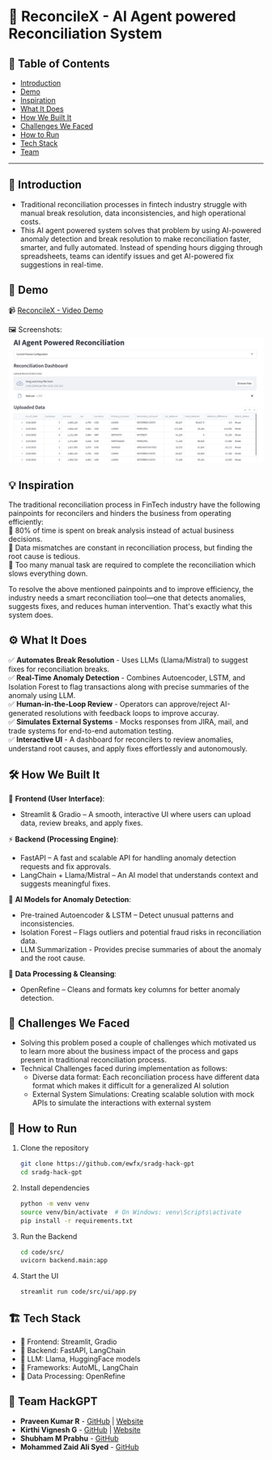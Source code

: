 # 🚀 ReconcileX - AI Agent powered Reconciliation System

## 📌 Table of Contents
- [Introduction](#introduction)
- [Demo](#demo)
- [Inspiration](#inspiration)
- [What It Does](#what-it-does)
- [How We Built It](#how-we-built-it)
- [Challenges We Faced](#challenges-we-faced)
- [How to Run](#how-to-run)
- [Tech Stack](#tech-stack)
- [Team](#team)

---

## 🎯 Introduction
- Traditional reconciliation processes in fintech industry struggle with manual break resolution, data inconsistencies, and high operational costs.
- This AI agent powered system solves that problem by using AI-powered anomaly detection and break resolution to make reconciliation faster, smarter, and fully automated. Instead of spending hours digging through spreadsheets, teams can identify issues and get AI-powered fix suggestions in real-time.

## 🎥 Demo
<!-- 🔗 [Live Demo](#) (if applicable)   -->
📹 [ReconcileX - Video Demo](/artifacts//demo/ReconcileX_demo.mp4)   

🖼️ Screenshots:
![Dashboard](artifacts/demo/images/dashboard.png)

## 💡 Inspiration
The traditional reconciliation process in FinTech industry have the following painpoints for reconcilers and hinders the business from operating efficiently:  
🔶 80% of time is spent on break analysis instead of actual business decisions.  
🔶 Data mismatches are constant in reconciliation process, but finding the root cause is tedious.  
🔶 Too many manual task are required to complete the reconciliation which slows everything down.  

To resolve the above mentioned painpoints and to improve efficiency, the industry needs a smart reconciliation tool—one that detects anomalies, suggests fixes, and reduces human intervention. That's exactly what this system does.

## ⚙️ What It Does
✅ **Automates Break Resolution** - Uses LLMs (Llama/Mistral) to suggest fixes for reconciliation breaks.  
✅ **Real-Time Anomaly Detection** - Combines Autoencoder, LSTM, and Isolation Forest to flag transactions along with precise summaries of the anomaly using LLM.  
✅ **Human-in-the-Loop Review** - Operators can approve/reject AI-generated resolutions with feedback loops to improve accuray.  
✅ **Simulates External Systems** - Mocks responses from JIRA, mail, and trade systems for end-to-end automation testing.  
✅ **Interactive UI** - A dashboard for reconcilers to review anomalies, understand root causes, and apply fixes effortlessly and autonomously.

## 🛠️ How We Built It
🚀 **Frontend (User Interface)**:
- Streamlit & Gradio – A smooth, interactive UI where users can upload data, review breaks, and apply fixes.

⚡ **Backend (Processing Engine)**:
- FastAPI – A fast and scalable API for handling anomaly detection requests and fix approvals.
- LangChain + Llama/Mistral – An AI model that understands context and suggests meaningful fixes.

🧠 **AI Models for Anomaly Detection**:
- Pre-trained Autoencoder & LSTM – Detect unusual patterns and inconsistencies.
- Isolation Forest – Flags outliers and potential fraud risks in reconciliation data.
- LLM Summarization - Provides precise summaries of about the anomaly and the root cause.

🔗 **Data Processing & Cleansing**:
- OpenRefine – Cleans and formats key columns for better anomaly detection.

## 🚧 Challenges We Faced
- Solving this problem posed a couple of challenges which motivated us to learn more about the business impact of the process and gaps present in traditional reconciliation process.  
- Technical Challenges faced during implementation as follows:  
   - Diverse data format: Each reconciliation process have different data format which makes it difficult for a generalized AI solution
   - External System Simulations: Creating scalable solution with mock APIs to simulate the interactions with external system

## 🏃 How to Run
1. Clone the repository  
   ```sh
   git clone https://github.com/ewfx/sradg-hack-gpt
   cd sradg-hack-gpt
   ```
2. Install dependencies  
   ```sh
   python -m venv venv
   source venv/bin/activate  # On Windows: venv\Scripts\activate
   pip install -r requirements.txt
   ```
3. Run the Backend  
   ```sh
   cd code/src/
   uvicorn backend.main:app
   ```

4. Start the UI
   ```sh
   streamlit run code/src/ui/app.py
   ```

## 🏗️ Tech Stack
- 🔹 Frontend: Streamlit, Gradio
- 🔹 Backend: FastAPI, LangChain
- 🔹 LLM: Llama, HuggingFace models
- 🔹 Frameworks: AutoML, LangChain
- 🔹 Data Processing: OpenRefine
<!-- - 🔹 Database: PostgreSQL / Firebase -->

## 👥 Team HackGPT
- **Praveen Kumar R** - [GitHub](https://github.com/praveen-221) | [Website](https://praveenkr.vercel.app/)
- **Kirthi Vignesh G** - [GitHub](https://github.com/KirthiVignesh) | [Website](https://kirthi.vercel.app/)
- **Shubham M Prabhu** - [GitHub](https://github.com/shubhamprabhu10)
- **Mohammed Zaid Ali Syed** - [GitHub](https://github.com/zayd110)
